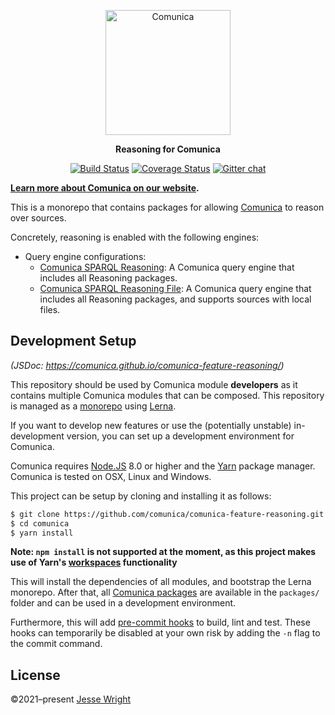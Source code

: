 <p align="center">
  <a href="https://comunica.dev/">
    <img alt="Comunica" src="https://comunica.dev/img/comunica_red.svg" width="200">
  </a>
</p>

<p align="center">
  <strong>Reasoning for Comunica</strong>
</p>

<p align="center">
<a href="https://travis-ci.org/comunica/comunica-feature-reasoning"><img src="https://travis-ci.org/comunica/comunica-feature-reasoning.svg?branch=master" alt="Build Status"></a>
<a href="https://coveralls.io/github/comunica/comunica-feature-reasoning?branch=master"><img src="https://coveralls.io/repos/github/comunica/comunica-feature-reasoning/badge.svg?branch=master" alt="Coverage Status"></a>
<a href="https://gitter.im/comunica/Lobby"><img src="https://badges.gitter.im/comunica.png" alt="Gitter chat"></a>
</p>

**[Learn more about Comunica on our website](https://comunica.dev/).**

This is a monorepo that contains packages for allowing [Comunica](https://github.com/comunica/comunica) to reason over sources.

Concretely, reasoning is enabled with the following engines:

* Query engine configurations:
  * [Comunica SPARQL Reasoning](https://github.com/comunica/comunica-feature-reasoning/tree/master/engines/query-sparql-reasoning): A Comunica query engine that includes all Reasoning packages.
  * [Comunica SPARQL Reasoning File](https://github.com/comunica/comunica-feature-reasoning/tree/master/engines/query-sparql-file-reasoning): A Comunica query engine that includes all Reasoning packages, and supports sources with local files.

## Development Setup

_(JSDoc: https://comunica.github.io/comunica-feature-reasoning/)_

This repository should be used by Comunica module **developers** as it contains multiple Comunica modules that can be composed.
This repository is managed as a [monorepo](https://github.com/babel/babel/blob/master/doc/design/monorepo.md)
using [Lerna](https://lernajs.io/).

If you want to develop new features
or use the (potentially unstable) in-development version,
you can set up a development environment for Comunica.

Comunica requires [Node.JS](http://nodejs.org/) 8.0 or higher and the [Yarn](https://yarnpkg.com/en/) package manager.
Comunica is tested on OSX, Linux and Windows.

This project can be setup by cloning and installing it as follows:

```bash
$ git clone https://github.com/comunica/comunica-feature-reasoning.git
$ cd comunica
$ yarn install
```

**Note: `npm install` is not supported at the moment, as this project makes use of Yarn's [workspaces](https://yarnpkg.com/lang/en/docs/workspaces/) functionality**

This will install the dependencies of all modules, and bootstrap the Lerna monorepo.
After that, all [Comunica packages](https://github.com/comunica/comunica-feature-reasoning/tree/master/packages) are available in the `packages/` folder
and can be used in a development environment.

Furthermore, this will add [pre-commit hooks](https://www.npmjs.com/package/pre-commit)
to build, lint and test.
These hooks can temporarily be disabled at your own risk by adding the `-n` flag to the commit command.

## License
©2021–present [Jesse Wright](https://github.com/jeswr)
